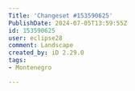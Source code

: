 ```yaml
---
Title: 'Changeset #153590625'
PublishDate: 2024-07-05T13:59:55Z
id: 153590625
user: eclipse28
comment: Landscape
created_by: iD 2.29.0
tags:
- Montenegro

---
```

